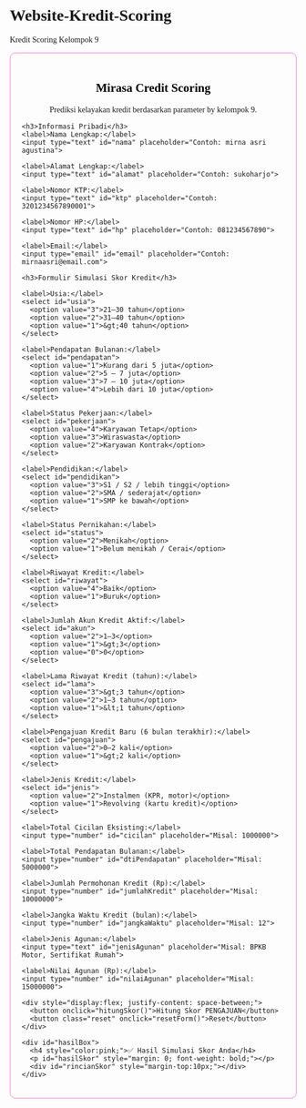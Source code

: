 # Website-Kredit-Scoring
Kredit Scoring Kelompok 9
<!DOCTYPE html>
<html lang="id">
<head>
  <meta charset="UTF-8">
  <title>Simulasi Kredit Skoring nana</title>
  <style>
    body {
      font-family: 'Times New Roman', Times, serif;
      margin: 20px;
    }
    .container {
      max-width: 500px;
      margin: auto;
      padding: 20px;
      border: 1px solid #ff78d0;
      border-radius: 10px;
    }
    h2, h3 {
      color: black;
      text-align: center;
    }
    label {
      font-weight: bold;
    }
    input, select {
      width: 100%;
      padding: 8px;
      margin-bottom: 15px;
      border-radius: 5px;
      border: 1px solid #d10092;
      box-sizing: border-box;
    }
    button {
      width: 48%;
      padding: 10px;
      background-color: #d10092;
      color: white;
      border: none;
      border-radius: 5px;
      cursor: pointer;
      margin-top: 10px;
    }
    button.reset {
      background-color: #555;
    }
    #hasilBox {
      margin-top: 20px;
      padding: 15px;
      border-radius: 10px;
      background-color: #f5f5f5;
      display: none;
    }
    .rekomendasi-ditolak {
      color: red;
      font-weight: bold;
    }
    .rekomendasi-disetujui {
      color: green;
      font-weight: bold;
    }
  </style>
</head>
<body>
  <div class="container">
    <h2>Mirasa Credit Scoring</h2>
    <p style="text-align:center;">Prediksi kelayakan kredit berdasarkan parameter by kelompok 9.</p>

    <h3>Informasi Pribadi</h3>
    <label>Nama Lengkap:</label>
    <input type="text" id="nama" placeholder="Contoh: mirna asri agustina">

    <label>Alamat Lengkap:</label>
    <input type="text" id="alamat" placeholder="Contoh: sukoharjo">

    <label>Nomor KTP:</label>
    <input type="text" id="ktp" placeholder="Contoh: 3201234567890001">

    <label>Nomor HP:</label>
    <input type="text" id="hp" placeholder="Contoh: 081234567890">

    <label>Email:</label>
    <input type="email" id="email" placeholder="Contoh: mirnaasri@email.com">

    <h3>Formulir Simulasi Skor Kredit</h3>

    <label>Usia:</label>
    <select id="usia">
      <option value="3">21–30 tahun</option>
      <option value="2">31–40 tahun</option>
      <option value="1">&gt;40 tahun</option>
    </select>

    <label>Pendapatan Bulanan:</label>
    <select id="pendapatan">
      <option value="1">Kurang dari 5 juta</option>
      <option value="2">5 – 7 juta</option>
      <option value="3">7 – 10 juta</option>
      <option value="4">Lebih dari 10 juta</option>
    </select>

    <label>Status Pekerjaan:</label>
    <select id="pekerjaan">
      <option value="4">Karyawan Tetap</option>
      <option value="3">Wiraswasta</option>
      <option value="2">Karyawan Kontrak</option>
    </select>

    <label>Pendidikan:</label>
    <select id="pendidikan">
      <option value="3">S1 / S2 / lebih tinggi</option>
      <option value="2">SMA / sederajat</option>
      <option value="1">SMP ke bawah</option>
    </select>

    <label>Status Pernikahan:</label>
    <select id="status">
      <option value="2">Menikah</option>
      <option value="1">Belum menikah / Cerai</option>
    </select>

    <label>Riwayat Kredit:</label>
    <select id="riwayat">
      <option value="4">Baik</option>
      <option value="1">Buruk</option>
    </select>

    <label>Jumlah Akun Kredit Aktif:</label>
    <select id="akun">
      <option value="2">1–3</option>
      <option value="1">&gt;3</option>
      <option value="0">0</option>
    </select>

    <label>Lama Riwayat Kredit (tahun):</label>
    <select id="lama">
      <option value="3">&gt;3 tahun</option>
      <option value="2">1–3 tahun</option>
      <option value="1">&lt;1 tahun</option>
    </select>

    <label>Pengajuan Kredit Baru (6 bulan terakhir):</label>
    <select id="pengajuan">
      <option value="2">0–2 kali</option>
      <option value="1">&gt;2 kali</option>
    </select>

    <label>Jenis Kredit:</label>
    <select id="jenis">
      <option value="2">Instalmen (KPR, motor)</option>
      <option value="1">Revolving (kartu kredit)</option>
    </select>

    <label>Total Cicilan Eksisting:</label>
    <input type="number" id="cicilan" placeholder="Misal: 1000000">

    <label>Total Pendapatan Bulanan:</label>
    <input type="number" id="dtiPendapatan" placeholder="Misal: 5000000">

    <label>Jumlah Permohonan Kredit (Rp):</label>
    <input type="number" id="jumlahKredit" placeholder="Misal: 10000000">

    <label>Jangka Waktu Kredit (bulan):</label>
    <input type="number" id="jangkaWaktu" placeholder="Misal: 12">

    <label>Jenis Agunan:</label>
    <input type="text" id="jenisAgunan" placeholder="Misal: BPKB Motor, Sertifikat Rumah">

    <label>Nilai Agunan (Rp):</label>
    <input type="number" id="nilaiAgunan" placeholder="Misal: 15000000">

    <div style="display:flex; justify-content: space-between;">
      <button onclick="hitungSkor()">Hitung Skor PENGAJUAN</button>
      <button class="reset" onclick="resetForm()">Reset</button>
    </div>

    <div id="hasilBox">
      <h4 style="color:pink;">✅ Hasil Simulasi Skor Anda</h4>
      <p id="hasilSkor" style="margin: 0; font-weight: bold;"></p>
      <div id="rincianSkor" style="margin-top:10px;"></div>
    </div>
  </div>

  <script>
    function hitungSkor() {
      const nama = document.getElementById("nama").value || "-";
      const alamat = document.getElementById("alamat").value || "-";
      const ktp = document.getElementById("ktp").value || "-";
      const hp = document.getElementById("hp").value || "-";
      const email = document.getElementById("email").value || "-";
      const jenisAgunan = document.getElementById("jenisAgunan").value || "-";
      const nilaiAgunan = parseFloat(document.getElementById("nilaiAgunan").value) || 0;
      const usia = parseInt(document.getElementById("usia").value);
      const pendapatan = parseInt(document.getElementById("pendapatan").value);
      const pekerjaan = parseInt(document.getElementById("pekerjaan").value);
      const pendidikan = parseInt(document.getElementById("pendidikan").value);
      const status = parseInt(document.getElementById("status").value);
      const riwayat = parseInt(document.getElementById("riwayat").value);
      const akun = parseInt(document.getElementById("akun").value);
      const lama = parseInt(document.getElementById("lama").value);
      const pengajuan = parseInt(document.getElementById("pengajuan").value);
      const jenis = parseInt(document.getElementById("jenis").value);
      const cicilan = parseFloat(document.getElementById("cicilan").value) || 0;
      const dtiPendapatan = parseFloat(document.getElementById("dtiPendapatan").value) || 1;
      const jumlahKredit = parseFloat(document.getElementById("jumlahKredit").value) || 0;
      const jangkaWaktu = parseInt(document.getElementById("jangkaWaktu").value) || 0;

      const dti = cicilan / dtiPendapatan;
      const dtiPersen = (dti * 100).toFixed(2) + "%";
      let skorDTI = 0;
      if (dti < 0.2) skorDTI = 4;
      else if (dti < 0.36) skorDTI = 3;
      else if (dti <= 0.5) skorDTI = 2;
      else skorDTI = 1;

      let skor = usia + pendapatan + pekerjaan + pendidikan + status + riwayat + akun + lama + pengajuan + jenis + skorDTI;

      const kategori = skor >= 30 ? "Sangat Baik ✅" :
                       skor >= 25 ? "Baik 👍" :
                       skor >= 18 ? "Cukup 😐" : "Buruk ❌";

      const rekomendasi = skor >= 25
        ? "<span class='rekomendasi-disetujui'>DISETUJUI ✅</span>"
        : "<span class='rekomendasi-ditolak'>TIDAK DISETUJUI ❌</span>";

      document.getElementById("hasilSkor").innerHTML = `Skor Kredit Anda: ${skor} – ${kategori}<br>Rekomendasi: ${rekomendasi}`;

      const rincian = `
        <ul>
          <li>Usia: ${usia}</li>
          <li>Pendapatan: ${pendapatan}</li>
          <li>Status Pekerjaan: ${pekerjaan}</li>
          <li>Pendidikan: ${pendidikan}</li>
          <li>Status Pernikahan: ${status}</li>
          <li>Riwayat Kredit: ${riwayat}</li>
          <li>Jumlah Akun Kredit Aktif: ${akun}</li>
          <li>Lama Riwayat Kredit: ${lama}</li>
          <li>Pengajuan Kredit Baru: ${pengajuan}</li>
          <li>Jenis Kredit: ${jenis}</li>
          <li>DTI: ${dtiPersen} (Skor: ${skorDTI})</li>
          <li>Jumlah Permohonan Kredit: Rp ${jumlahKredit.toLocaleString("id-ID")}</li>
          <li>Jangka Waktu Kredit: ${jangkaWaktu} bulan</li>
        </ul>
      `;
      const detailNasabah = `
        <h4 style="margin-top:20px; color:#d10092;">📄 Data Diri & Agunan</h4>
        <ul>
          <li>Nama: ${nama}</li>
          <li>Alamat: ${alamat}</li>
          <li>No. KTP: ${ktp}</li>
          <li>HP: ${hp}</li>
          <li>Email: ${email}</li>
          <li>Jenis Agunan: ${jenisAgunan}</li>
          <li>Nilai Agunan: Rp ${nilaiAgunan.toLocaleString("id-ID")}</li>
        </ul>
      `;
      document.getElementById("rincianSkor").innerHTML = rincian + detailNasabah;
      document.getElementById("hasilBox").style.display = "block";
    }

    function resetForm() {
      document.querySelectorAll("input, select").forEach(el => el.value = "");
      document.getElementById("hasilBox").style.display = "none";
      document.getElementById("rincianSkor").innerHTML = "";
      document.getElementById("hasilSkor").innerHTML = "";
    }
  </script>
</body>
</html>
